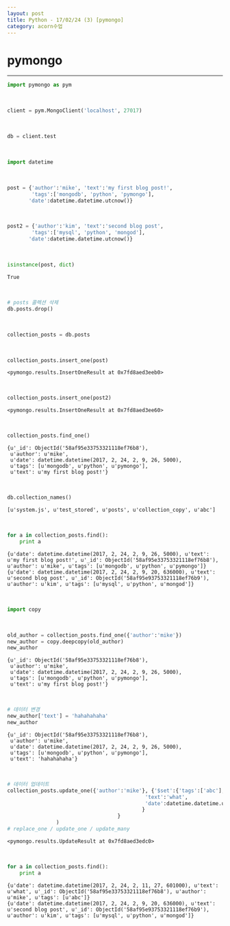 ```yaml
---
layout: post
title: Python - 17/02/24 (3) [pymongo]
category: acorn수업
---
```


# pymongo

---

```python
import pymongo as pym
```

<br>

```python
client = pym.MongoClient('localhost', 27017)
```

<br>

```python
db = client.test
```

<br>

```python
import datetime
```

<br>

```python
post = {'author':'mike', 'text':'my first blog post!',
        'tags':['mongodb', 'python', 'pymongo'],
       'date':datetime.datetime.utcnow()}
```

<br>

```python
post2 = {'author':'kim', 'text':'second blog post',
        'tags':['mysql', 'python', 'mongod'],
       'date':datetime.datetime.utcnow()}
```

<br>

```python
isinstance(post, dict)
```




    True


<br>

```python
# posts 콜렉션 삭제
db.posts.drop()
```

<br>

```python
collection_posts = db.posts
```

<br>

```python
collection_posts.insert_one(post)
```




    <pymongo.results.InsertOneResult at 0x7fd8aed3eeb0>


<br>

```python
collection_posts.insert_one(post2)
```




    <pymongo.results.InsertOneResult at 0x7fd8aed3ee60>


<br>

```python
collection_posts.find_one()
```




    {u'_id': ObjectId('58af95e33753321118ef76b8'),
     u'author': u'mike',
     u'date': datetime.datetime(2017, 2, 24, 2, 9, 26, 5000),
     u'tags': [u'mongodb', u'python', u'pymongo'],
     u'text': u'my first blog post!'}


<br>

```python
db.collection_names()
```




    [u'system.js', u'test_stored', u'posts', u'collection_copy', u'abc']


<br>

```python
for a in collection_posts.find():
    print a
```

    {u'date': datetime.datetime(2017, 2, 24, 2, 9, 26, 5000), u'text': u'my first blog post!', u'_id': ObjectId('58af95e33753321118ef76b8'), u'author': u'mike', u'tags': [u'mongodb', u'python', u'pymongo']}
    {u'date': datetime.datetime(2017, 2, 24, 2, 9, 20, 636000), u'text': u'second blog post', u'_id': ObjectId('58af95e93753321118ef76b9'), u'author': u'kim', u'tags': [u'mysql', u'python', u'mongod']}

<br>

```python
import copy
```

<br>

```python
old_author = collection_posts.find_one({'author':'mike'})
new_author = copy.deepcopy(old_author)
new_author
```




    {u'_id': ObjectId('58af95e33753321118ef76b8'),
     u'author': u'mike',
     u'date': datetime.datetime(2017, 2, 24, 2, 9, 26, 5000),
     u'tags': [u'mongodb', u'python', u'pymongo'],
     u'text': u'my first blog post!'}


<br>

```python
# 데이터 변경
new_author['text'] = 'hahahahaha'
new_author
```




    {u'_id': ObjectId('58af95e33753321118ef76b8'),
     u'author': u'mike',
     u'date': datetime.datetime(2017, 2, 24, 2, 9, 26, 5000),
     u'tags': [u'mongodb', u'python', u'pymongo'],
     u'text': 'hahahahaha'}


<br>

```python
# 데이터 업데이트
collection_posts.update_one({'author':'mike'}, {'$set':{'tags':['abc'],
                                             'text':'what',
                                             'date':datetime.datetime.utcnow()
                                            }
                                    }
                )
# replace_one / update_one / update_many
```




    <pymongo.results.UpdateResult at 0x7fd8aed3edc0>


<br>

```python
for a in collection_posts.find():
    print a
```

    {u'date': datetime.datetime(2017, 2, 24, 2, 11, 27, 601000), u'text': u'what', u'_id': ObjectId('58af95e33753321118ef76b8'), u'author': u'mike', u'tags': [u'abc']}
    {u'date': datetime.datetime(2017, 2, 24, 2, 9, 20, 636000), u'text': u'second blog post', u'_id': ObjectId('58af95e93753321118ef76b9'), u'author': u'kim', u'tags': [u'mysql', u'python', u'mongod']}
